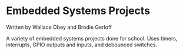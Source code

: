 # Embedded Systems Projects

Written by Wallace Obey and Brodie Gerloff

A variety of embedded systems projects done for school. Uses timers, interrupts, GPIO outputs and inputs, and debounced switches.
